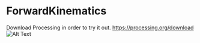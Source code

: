# ForwardKinematics
Download Processing in order to try it out.
https://processing.org/download
![Alt Text](https://media.giphy.com/media/xEhgK4Xf80JTtMBai5/giphy.gif)
